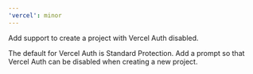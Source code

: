 ```yaml
---
'vercel': minor
---
```


Add support to create a project with Vercel Auth disabled.

The default for Vercel Auth is Standard Protection. Add a prompt so that Vercel Auth can be disabled when creating a new project.
